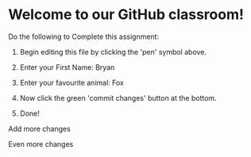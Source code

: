 # Welcome to our GitHub classroom!

Do the following to Complete this assignment:

1. Begin editing this file by clicking the 'pen' symbol above.

2. Enter your First Name: Bryan

3. Enter your favourite animal: Fox

4. Now click the green 'commit changes' button at the bottom.

5. Done!

Add more changes

Even more changes